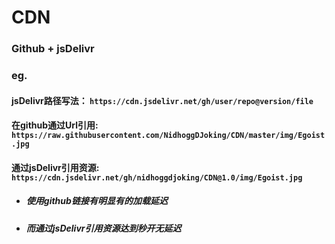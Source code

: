 # CDN

### Github + jsDelivr

  



### eg.

#### jsDelivr路径写法： `https://cdn.jsdelivr.net/gh/user/repo@version/file`

#### 在github通过Url引用: `https://raw.githubusercontent.com/NidhoggDJoking/CDN/master/img/Egoist.jpg`


#### 通过jsDelivr引用资源:  `https://cdn.jsdelivr.net/gh/nidhoggdjoking/CDN@1.0/img/Egoist.jpg`



- ##### 使用github链接有明显有的加载延迟

- ##### 而通过jsDelivr引用资源达到秒开无延迟